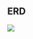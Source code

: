 ## ERD

<img src = https://user-images.githubusercontent.com/51871037/222609340-b2423914-4ac1-4161-a0a9-193da7d08f83.png>
